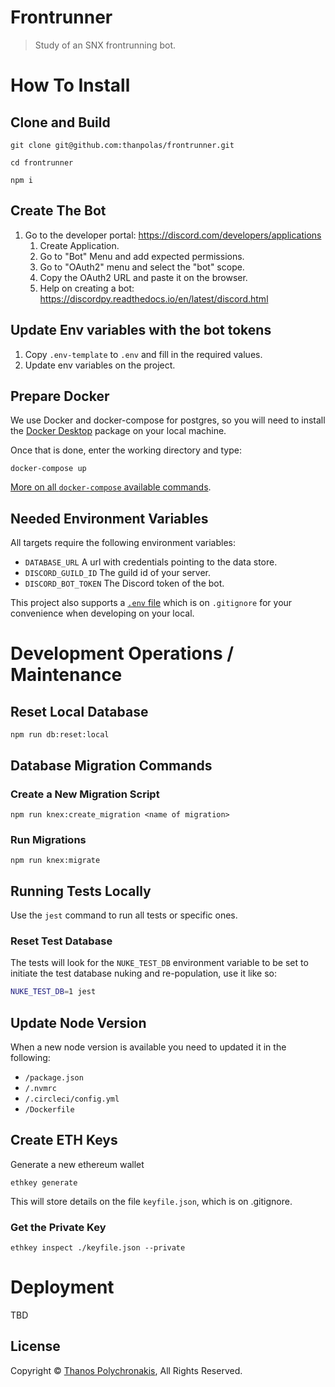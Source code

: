 # Frontrunner

> Study of an SNX frontrunning bot.

# How To Install

## Clone and Build

```
git clone git@github.com:thanpolas/frontrunner.git

cd frontrunner

npm i
```

## Create The Bot

1. Go to the developer portal: https://discord.com/developers/applications
    1. Create Application.
    1. Go to "Bot" Menu and add expected permissions.
    1. Go to "OAuth2" menu and select the "bot" scope.
    1. Copy the OAuth2 URL and paste it on the browser.
    1. Help on creating a bot: https://discordpy.readthedocs.io/en/latest/discord.html

## Update Env variables with the bot tokens

1. Copy `.env-template` to `.env` and fill in the required values.
1. Update env variables on the project.

## Prepare Docker

We use Docker and docker-compose for postgres, so you will need to install
the [Docker Desktop][docker-desktop] package
on your local machine.

Once that is done, enter the working directory and type:

```
docker-compose up
```

[More on all `docker-compose` available commands][docker-compose].

## Needed Environment Variables

All targets require the following environment variables:

-   `DATABASE_URL` A url with credentials pointing to the data store.
-   `DISCORD_GUILD_ID` The guild id of your server.
-   `DISCORD_BOT_TOKEN` The Discord token of the bot.

This project also supports a [`.env` file][dotenv] which is on `.gitignore`
for your convenience when developing on your local.

# Development Operations / Maintenance

## Reset Local Database

```
npm run db:reset:local
```

## Database Migration Commands

### Create a New Migration Script

```
npm run knex:create_migration <name of migration>
```

### Run Migrations

```
npm run knex:migrate
```

## Running Tests Locally

Use the `jest` command to run all tests or specific ones.

### Reset Test Database

The tests will look for the `NUKE_TEST_DB` environment variable to be set to
initiate the test database nuking and re-population, use it like so:

```bash
NUKE_TEST_DB=1 jest
```

## Update Node Version

When a new node version is available you need to updated it in the following:

-   `/package.json`
-   `/.nvmrc`
-   `/.circleci/config.yml`
-   `/Dockerfile`

## Create ETH Keys

Generate a new ethereum wallet

```
ethkey generate
```

This will store details on the file `keyfile.json`, which is on .gitignore.

### Get the Private Key

```
ethkey inspect ./keyfile.json --private
```

# Deployment

TBD

## License

Copyright © [Thanos Polychronakis][thanpolas], All Rights Reserved.

[docker-compose]: https://docs.docker.com/compose/reference/overview/
[docker-desktop]: https://www.docker.com/products/docker-desktop
[dotenv]: https://github.com/motdotla/dotenv#readme
[thanpolas]: https://github.com/thanpolas
[tz]: https://momentjs.com/timezone
